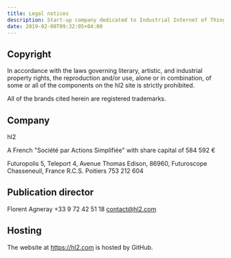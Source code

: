 ```yaml
---
title: Legal notices
description: Start-up company dedicated to Industrial Internet of Things (IIoT) using new LPWAN technologies such as Sigfox™ and LoRaWAN™
date: 2019-02-08T09:32:05+04:00
---
```


## Copyright

In accordance with the laws governing literary, artistic, and industrial property rights, the reproduction and/or use, alone or in combination, of some or all of the components on the hl2 site is strictly prohibited.

All of the brands cited herein are registered trademarks.  

## Company

hl2

A French "Société par Actions Simplifiée" with share capital of 584 592 €

Futuropolis 5, Teleport 4,
Avenue Thomas Edison,
86960, Futuroscope Chasseneuil, France
R.C.S. Poitiers 753 212 604

## Publication director

Florent Agneray
+33 9 72 42 51 18
contact@hl2.com

## Hosting

The website at https://hl2.com is hosted by GitHub.
